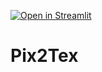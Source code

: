 [![Open in Streamlit](https://static.streamlit.io/badges/streamlit_badge_black_white.svg)](https://pix2-tex.streamlit.app/)

# Pix2Tex

